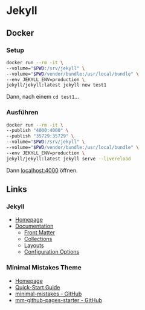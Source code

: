 # Jekyll

## Docker

### Setup

```sh
docker run --rm -it \
--volume="$PWD:/srv/jekyll" \
--volume="$PWD/vendor/bundle:/usr/local/bundle" \
--env JEKYLL_ENV=production \
jekyll/jekyll:latest jekyll new test1
```

Dann, nach einem `cd test1`...

### Ausführen

```sh
docker run --rm -it \
--publish "4000:4000" \
--publish "35729:35729" \
--volume="$PWD:/srv/jekyll" \
--volume="$PWD/vendor/bundle:/usr/local/bundle" \
--env JEKYLL_ENV=production \
jekyll/jekyll:latest jekyll serve --livereload
```

Dann [localhost:4000](http://localhost:4000/) öffnen.

## Links

### Jekyll

- [Homepage](https://jekyllrb.com/)
- [Documentation](https://jekyllrb.com/docs/)
  - [Front Matter](https://jekyllrb.com/docs/front-matter/)
  - [Collections](https://jekyllrb.com/docs/collections/)
  - [Layouts](https://jekyllrb.com/docs/layouts/)
  - [Configuration Options](https://jekyllrb.com/docs/configuration/options/)

### Minimal Mistakes Theme

- [Homepage](https://mmistakes.github.io/minimal-mistakes/)
- [Quick-Start Guide](https://mmistakes.github.io/minimal-mistakes/docs/quick-start-guide/)
- [minimal-mistakes - GitHub](https://github.com/mmistakes/minimal-mistakes)
- [mm-github-pages-starter - GitHub](https://github.com/mmistakes/mm-github-pages-starter)
